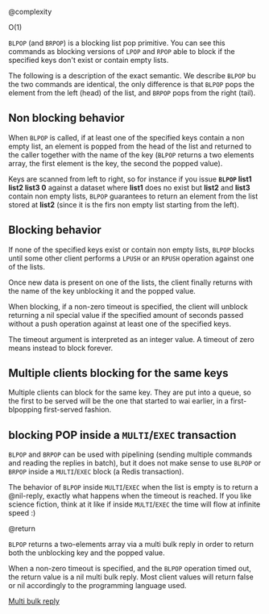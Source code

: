 @complexity

O(1)


`BLPOP` (and `BRPOP`) is a blocking list pop primitive. You can see this commands
as blocking versions of `LPOP` and `RPOP` able to
block if the specified keys don't exist or contain empty lists.

The following is a description of the exact semantic. We describe `BLPOP` bu
the two commands are identical, the only difference is that `BLPOP` pops the
element from the left (head) of the list, and `BRPOP` pops from the right (tail).

## Non blocking behavior

When `BLPOP` is called, if at least one of the specified keys contain a non
empty list, an element is popped from the head of the list and returned to
the caller together with the name of the key (`BLPOP` returns a two elements
array, the first element is the key, the second the popped value).

Keys are scanned from left to right, so for instance if you
issue **`BLPOP` list1 list2 list3 0** against a dataset where **list1** does no
exist but **list2** and **list3** contain non empty lists, `BLPOP` guarantees
to return an element from the list stored at **list2** (since it is the firs
non empty list starting from the left).

## Blocking behavior

If none of the specified keys exist or contain non empty lists, `BLPOP`
blocks until some other client performs a `LPUSH` or
an `RPUSH` operation against one of the lists.

Once new data is present on one of the lists, the client finally returns
with the name of the key unblocking it and the popped value.

When blocking, if a non-zero timeout is specified, the client will unblock
returning a nil special value if the specified amount of seconds passed
without a push operation against at least one of the specified keys.

The timeout argument is interpreted as an integer value. A timeout of zero means instead to block forever.

## Multiple clients blocking for the same keys

Multiple clients can block for the same key. They are put into
a queue, so the first to be served will be the one that started to wai
earlier, in a first-blpopping first-served fashion.

## blocking POP inside a `MULTI`/`EXEC` transaction

`BLPOP` and `BRPOP` can be used with pipelining (sending multiple commands and reading the replies in batch), but it does not make sense to use `BLPOP` or `BRPOP` inside a `MULTI`/`EXEC` block (a Redis transaction).

The behavior of `BLPOP` inside `MULTI`/`EXEC` when the list is empty is to return a @nil-reply, exactly what  happens when the timeout is reached. If you like science fiction, think at it like if inside `MULTI`/`EXEC` the time will  flow at infinite speed :)

@return

`BLPOP` returns a two-elements array via a multi bulk reply in order to return
both the unblocking key and the popped value.

When a non-zero timeout is specified, and the `BLPOP` operation timed out,
the return value is a nil multi bulk reply. Most client values will return
false or nil accordingly to the programming language used.

[Multi bulk reply][3]



[1]: /p/redis/wiki/LpopCommand
[2]: /p/redis/wiki/RpushCommand
[3]: /p/redis/wiki/ReplyTypes